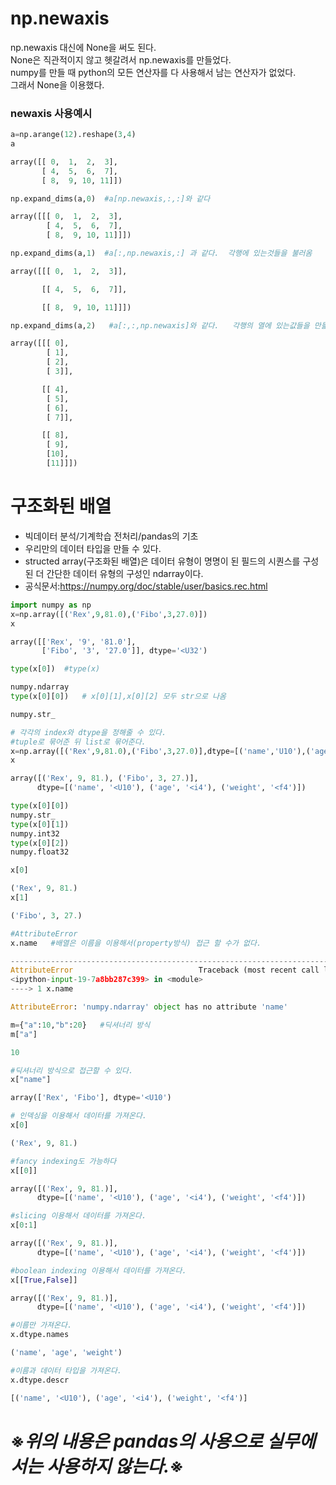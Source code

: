 # np.newaxis

np.newaxis 대신에 None을 써도 된다.  
None은 직관적이지 않고 헷갈려서 np.newaxis를 만들었다.  
numpy를 만들 때 python의 모든 연산자를 다 사용해서 남는 연산자가 없었다.  
그래서 None을 이용했다.



### newaxis 사용예시

```python
a=np.arange(12).reshape(3,4)
a

array([[ 0,  1,  2,  3],
       [ 4,  5,  6,  7],
       [ 8,  9, 10, 11]])

np.expand_dims(a,0)  #a[np.newaxis,:,:]와 같다

array([[[ 0,  1,  2,  3],
        [ 4,  5,  6,  7],
        [ 8,  9, 10, 11]]])

np.expand_dims(a,1)  #a[:,np.newaxis,:] 과 같다.  각행에 있는것들을 불러옴

array([[[ 0,  1,  2,  3]],

       [[ 4,  5,  6,  7]],

       [[ 8,  9, 10, 11]]])

np.expand_dims(a,2)   #a[:,:,np.newaxis]와 같다.   각행의 열에 있는값들을 만듦

array([[[ 0],
        [ 1],
        [ 2],
        [ 3]],

       [[ 4],
        [ 5],
        [ 6],
        [ 7]],

       [[ 8],
        [ 9],
        [10],
        [11]]])
```



# 구조화된 배열

- 빅데이터 분석/기계학습 전처리/pandas의 기초
- 우리만의 데이터 타입을 만들 수 있다.
- structed array(구조화된 배열)은 데이터 유형이 명명이 된 필드의 시퀀스를 구성된 더 간단한 데이터 유형의 구성인 ndarray이다.
- 공식문서:https://numpy.org/doc/stable/user/basics.rec.html



```python
import numpy as np
x=np.array([('Rex',9,81.0),('Fibo',3,27.0)])
x

array([['Rex', '9', '81.0'],
       ['Fibo', '3', '27.0']], dtype='<U32')

type(x[0])  #type(x)

numpy.ndarray
type(x[0][0])   # x[0][1],x[0][2] 모두 str으로 나옴

numpy.str_
```



```python
# 각각의 index와 dtype을 정해줄 수 있다.
#tuple로 묶어준 뒤 list로 묶어준다.
x=np.array([('Rex',9,81.0),('Fibo',3,27.0)],dtype=[('name','U10'),('age','i4'),('weight','f4')])
x

array([('Rex', 9, 81.), ('Fibo', 3, 27.)],
      dtype=[('name', '<U10'), ('age', '<i4'), ('weight', '<f4')])

type(x[0][0])
numpy.str_
type(x[0][1])
numpy.int32
type(x[0][2])
numpy.float32

x[0]

('Rex', 9, 81.)
x[1]

('Fibo', 3, 27.)
```

```python
#AttributeError
x.name   #배열은 이름을 이용해서(property방식) 접근 할 수가 없다. 

---------------------------------------------------------------------------
AttributeError                            Traceback (most recent call last)
<ipython-input-19-7a8bb287c399> in <module>
----> 1 x.name

AttributeError: 'numpy.ndarray' object has no attribute 'name'
```

```python
m={"a":10,"b":20}   #딕셔너리 방식
m["a"]

10

#딕셔너리 방식으로 접근할 수 있다.
x["name"]

array(['Rex', 'Fibo'], dtype='<U10')

# 인덱싱을 이용해서 데이터를 가져온다.
x[0]

('Rex', 9, 81.)

#fancy indexing도 가능하다
x[[0]]

array([('Rex', 9, 81.)],
      dtype=[('name', '<U10'), ('age', '<i4'), ('weight', '<f4')])

#slicing 이용해서 데이터를 가져온다.
x[0:1]

array([('Rex', 9, 81.)],
      dtype=[('name', '<U10'), ('age', '<i4'), ('weight', '<f4')])

#boolean indexing 이용해서 데이터를 가져온다.
x[[True,False]]

array([('Rex', 9, 81.)],
      dtype=[('name', '<U10'), ('age', '<i4'), ('weight', '<f4')])

#이름만 가져온다.
x.dtype.names

('name', 'age', 'weight')

#이름과 데이터 타입을 가져온다.
x.dtype.descr

[('name', '<U10'), ('age', '<i4'), ('weight', '<f4')]
```





# ※*위의 내용은 pandas의 사용으로 실무에서는 사용하지 않는다.*※

